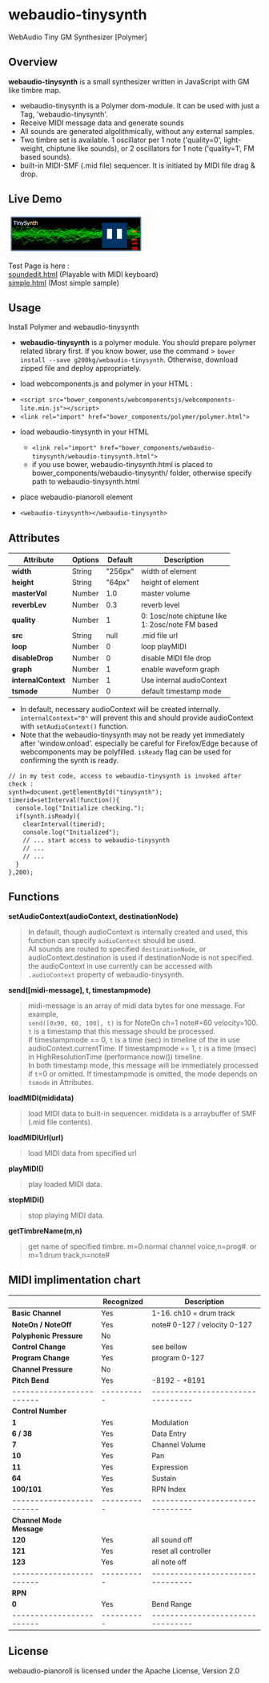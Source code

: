 # webaudio-tinysynth
WebAudio Tiny GM Synthesizer [Polymer]

## Overview

**webaudio-tinysynth** is a small synthesizer written in JavaScript with GM like timbre map.

- webaudio-tinysynth is a Polymer dom-module. It can be used with just a Tag, 'webaudio-tinysynth'.
- Receive MIDI message data and generate sounds
- All sounds are generated algolithmically, without any external samples.
- Two timbre set is available. 1 oscillator per 1 note ('quality=0', light-weight, chiptune like sounds), or 2 oscillators for 1 note ('quality=1', FM based sounds).
- built-in MIDI-SMF (.mid file) sequencer. It is initiated by MIDI file drag & drop.

## Live Demo
![./tinysynth.png](./tinysynth.png)  

Test Page is here :  
 [soundedit.html](https://g200kg.github.io/webaudio-tinysynth/soundedit.html)  (Playable with MIDI keyboard)  
 [simple.html](https://g200kg.github.io/webaudio-tinysynth/simple.html)  (Most simple sample)

## Usage

Install Polymer and webaudio-tinysynth

*  **webaudio-tinysynth** is a polymer module. You should prepare polymer related library first. If you know bower, use the command > `bower install --save g200kg/webaudio-tinysynth`. Otherwise, download zipped file and deploy appropriately.


*  load webcomponents.js and polymer in your HTML :
  - `<script src="bower_components/webcomponentsjs/webcomponents-lite.min.js"></script>`
  - `<link rel="import" href="bower_components/polymer/polymer.html">`  


* load webaudio-tinysynth in your HTML
  - `<link rel="import" href="bower_components/webaudio-tinysynth/webaudio-tinysynth.html">`
  - if you use bower, webaudio-tinysynth.html is placed to bower_components/webaudio-tinysynth/ folder, otherwise specify path to webaudio-tinysynth.html  


*  place webaudio-pianoroll element
  - `<webaudio-tinysynth></webaudio-tinysynth>`






## Attributes

|Attribute          |Options|Default   |Description               |
|-------------------|-------|----------|--------------------------|
|**width**          |String |"256px"   | width of element         |
|**height**         |String |"64px"    | height of element        |
|**masterVol**      |Number | 1.0      | master volume            |
|**reverbLev**      |Number | 0.3      | reverb level             |
|**quality**        |Number | 1        | 0: 1osc/note chiptune like<br/> 1: 2osc/note FM based|
|**src**            |String |null      | .mid file url            |
|**loop**           |Number | 0        | loop playMIDI            |
|**disableDrop**    |Number | 0        | disable MIDI file drop   |
|**graph**          |Number | 1        | enable waveform graph    |
|**internalContext**|Number | 1        | Use internal audioContext|
|**tsmode**         |Number | 0        | default timestamp mode   |

* In default, necessary audioContext will be created internally. `internalContext="0"` will prevent this and should provide audioContext with `setAudioContext()` function.
* Note that the webaudio-tinysynth may not be ready yet immediately after 'window.onload'. especially be careful for Firefox/Edge because of webcomponents may be polyfilled. `isReady` flag can be used for confirming the synth is ready.

```
// in my test code, access to webaudio-tinysynth is invoked after check :
synth=document.getElementById("tinysynth");
timerid=setInterval(function(){
  console.log("Initialize checking.");
  if(synth.isReady){
    clearInterval(timerid);
    console.log("Initialized");
    // ... start access to webaudio-tinysynth
    // ...
    // ...
  }
},200);
```

## Functions
**setAudioContext(audioContext, destinationNode)**  
> In default, though audioContext is internally created and used, this function can specify `audioContext` should be used.  
> All sounds are routed to specified `destinationNode`, or audioContext.destination is used if destinationNode is not specified.  
> the audioContext in use currently can be accessed with `.audioContext` property of webaudio-tinysynth.

**send([midi-message], t, timestampmode)**
> midi-message is an array of midi data bytes for one message. For example,  
> `send([0x90, 60, 100], t)` is for NoteOn ch=1 note#=60 velocity=100.  
> `t` is a timestamp that this message should be processed.  
> If timestampmode == 0, `t` is a time (sec) in timeline of the in use audioContext.currentTime.  If timestampmode == 1, `t` is a time (msec) in HighResolutionTime (performance.now()) timeline.  
> In both timestamp mode, this message will be immediately processed if `t`=0 or omitted.
> If timestampmode is omitted, the mode depends on `tsmode` in Attributes.

**loadMIDI(mididata)**
> load MIDI data to built-in sequencer. mididata is a arraybuffer of SMF (.mid file contents).

**loadMIDIUrl(url)**
> load MIDI data from specified url

**playMIDI()**
> play loaded MIDI data.

**stopMIDI()**
> stop playing MIDI data.

**getTimbreName(m,n)**
> get name of specified timbre. m=0:normal channel voice,n=prog#. or m=1:drum track,n=note#

## MIDI implimentation chart

|                        |Recognized|Description                     |
|------------------------|----------|--------------------------------|
|**Basic Channel**       | Yes      | 1-16. ch10 = drum track        |
|**NoteOn / NoteOff**    | Yes      | note# 0-127 / velocity 0-127   |
|**Polyphonic Pressure** | No       |                                |
|**Control Change**      | Yes      | see bellow                     |
|**Program Change**      | Yes      | program 0-127                  |
|**Channel Pressure**    | No       |                                |
|**Pitch Bend**          | Yes      | -8192 - +8191                  |
|------------------------|----------|--------------------------------|
|**Control Number**      |          |                                |
|**1**                   | Yes      | Modulation                     |
|**6 / 38**              | Yes      | Data Entry                     |
|**7**                   | Yes      | Channel Volume                 |
|**10**                  | Yes      | Pan                            |
|**11**                  | Yes      | Expression                     |
|**64**                  | Yes      | Sustain                        |
|**100/101**             | Yes      | RPN Index                      |
|------------------------|----------|--------------------------------|
|**Channel Mode Message**|          |                                |
|**120**                 | Yes      | all sound off                  |
|**121**                 | Yes      | reset all controller           |
|**123**                 | Yes      | all note off                   |
|------------------------|----------|--------------------------------|
|**RPN**                 |          |                                |
|**0**                   | Yes      | Bend Range                     |
|------------------------|----------|--------------------------------|

## License

webaudio-pianoroll is licensed under the Apache License, Version 2.0

